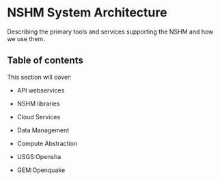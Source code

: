 # NSHM System Architecture

Describing the primary tools and services supporting the NSHM and how we use them.

## Table of contents

This section will cover: 

 - API webservices

 - NSHM libraries

 - Cloud Services

 - Data Management

 - Compute Abstraction

 - USGS:Opensha

 - GEM:Openquake  

